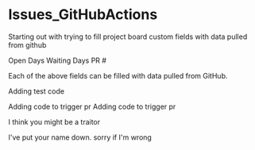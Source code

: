 # Issues_GitHubActions
Starting out with trying to fill project board custom fields with data pulled from github

Open Days
Waiting Days
PR #

Each of the above fields can be filled with data pulled from GitHub.

Adding test code

Adding code to trigger pr
Adding code to trigger pr


I think you might be a traitor

I've put your name down. sorry if I'm wrong
